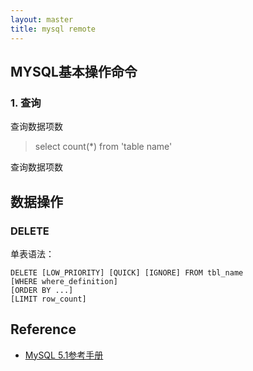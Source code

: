 ```yaml
---
layout: master
title: mysql remote
---
```


## MYSQL基本操作命令


### 1. 查询

查询数据项数

> select count(*) from 'table name'

查询数据项数

## 数据操作

### DELETE

单表语法：

    DELETE [LOW_PRIORITY] [QUICK] [IGNORE] FROM tbl_name
    [WHERE where_definition]
    [ORDER BY ...]
    [LIMIT row_count]


## Reference

* [MySQL 5.1参考手册](http://dev.mysql.com/doc/refman/5.1/zh/index.html)